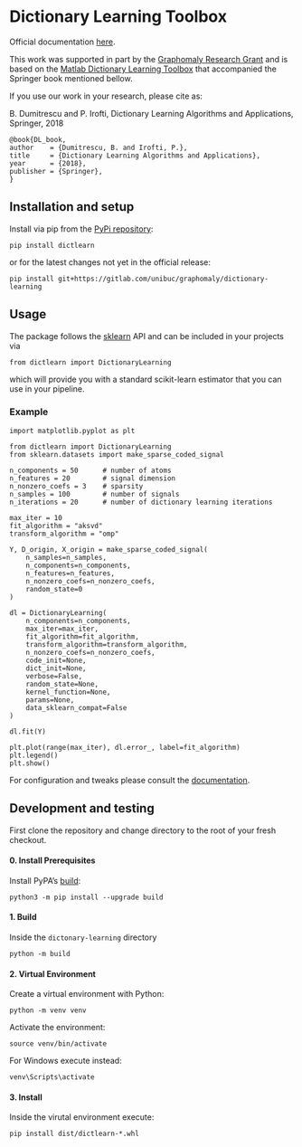 # Dictionary Learning Toolbox

Official documentation [here](https://unibuc.gitlab.io/graphomaly/dictionary-learning/).

This work was supported in part by the [Graphomaly Research Grant](http://graphomaly.upb.ro/)
and is based on the [Matlab Dictionary Learning Toolbox](https://gitlab.com/pirofti/dl-box)
that accompanied the Springer book mentioned bellow.

If you use our work in your research, please cite as:

B. Dumitrescu and P. Irofti, Dictionary Learning Algorithms and Applications, Springer, 2018
```
@book{DL_book,
author    = {Dumitrescu, B. and Irofti, P.},
title     = {Dictionary Learning Algorithms and Applications},
year      = {2018},
publisher = {Springer},
}
```

## Installation and setup
Install via pip from the [PyPi repository](https://pypi.org/project/dictlearn/):
```
pip install dictlearn
```

or for the latest changes not yet in the official release:
```
pip install git+https://gitlab.com/unibuc/graphomaly/dictionary-learning
```

## Usage

The package follows the [sklearn](https://scikit-learn.org/) API and can be included in your projects via
```
from dictlearn import DictionaryLearning
```
which will provide you with a standard scikit-learn estimator that you can use in your pipeline.

### Example

```
import matplotlib.pyplot as plt

from dictlearn import DictionaryLearning
from sklearn.datasets import make_sparse_coded_signal

n_components = 50      # number of atoms
n_features = 20        # signal dimension
n_nonzero_coefs = 3    # sparsity
n_samples = 100        # number of signals
n_iterations = 20      # number of dictionary learning iterations

max_iter = 10
fit_algorithm = "aksvd"
transform_algorithm = "omp"

Y, D_origin, X_origin = make_sparse_coded_signal(
    n_samples=n_samples,
    n_components=n_components,
    n_features=n_features,
    n_nonzero_coefs=n_nonzero_coefs,
    random_state=0
)

dl = DictionaryLearning(
    n_components=n_components,
    max_iter=max_iter,
    fit_algorithm=fit_algorithm,
    transform_algorithm=transform_algorithm,
    n_nonzero_coefs=n_nonzero_coefs,
    code_init=None,
    dict_init=None,
    verbose=False,
    random_state=None,
    kernel_function=None,
    params=None,
    data_sklearn_compat=False
)

dl.fit(Y)

plt.plot(range(max_iter), dl.error_, label=fit_algorithm)
plt.legend()
plt.show()
```

For configuration and tweaks please consult the [documentation](https://unibuc.gitlab.io/graphomaly/dictionary-learning/).

## Development and testing

First clone the repository and change directory to the root of your fresh checkout.

#### 0. Install Prerequisites
Install PyPA’s [build](https://packaging.python.org/en/latest/key_projects/#build):
```
python3 -m pip install --upgrade build
```

#### 1. Build
Inside the `dictonary-learning` directory
```
python -m build
```

#### 2. Virtual Environment

Create a virtual environment with Python:
```
python -m venv venv
```

Activate the environment:
```
source venv/bin/activate
```

For Windows execute instead:
```
venv\Scripts\activate
```

#### 3. Install
Inside the virutal environment execute:
```
pip install dist/dictlearn-*.whl
```
